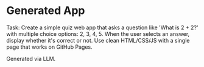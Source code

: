 # Generated App

Task: Create a simple quiz web app that asks a question like 'What is 2 + 2?' with multiple choice options: 2, 3, 4, 5. When the user selects an answer, display whether it's correct or not. Use clean HTML/CSS/JS with a single page that works on GitHub Pages.

Generated via LLM.
